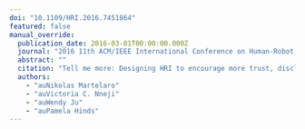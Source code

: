 ```yaml
---
doi: "10.1109/HRI.2016.7451864"
featured: false
manual_override:
  publication_date: 2016-03-01T00:00:00.000Z
  journal: "2016 11th ACM/IEEE International Conference on Human-Robot Interaction (HRI)"
  abstract: ""
  citation: "Tell me more: Designing HRI to encourage more trust, disclosure, and companionship (2016)"
  authors:
    - "auNikolas Martelaro"
    - "auVictoria C. Nneji"
    - "auWendy Ju"
    - "auPamela Hinds"
---
```


<!-- You can add additional content about this publication here if needed -->

